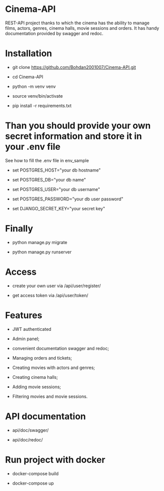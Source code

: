 # Cinema-API

REST-API project thanks to which the cinema has the ability to manage films, actors, genres, cinema halls, movie sessions and orders. It has handy documentation provided by swagger and redoc.

# Installation

- git clone https://github.com/Bohdan2001007/Cinema-API.git

- cd Cinema-API

- python -m venv venv

- source venv/bin/activate

- pip install -r requirements.txt

# Than you should provide your own secret information and store it in your .env file

See how to fill the .env file in env_sample

- set POSTGRES_HOST="your db hostname"

- set POSTGRES_DB="your db name"

- set POSTGRES_USER="your db username"

- set POSTGRES_PASSWORD="your db user password"

- set DJANGO_SECRET_KEY="your secret key"

# Finally

- python manage.py migrate

- python manage.py runserver

# Access

- create your own user via /api/user/register/

- get access token via /api/user/token/

# Features

- JWT authenticated

- Admin panel;

- convenient documentation swagger and redoc;

- Managing orders and tickets;

- Creating movies with actors and genres;

- Creating cinema halls;

- Adding movie sessions;

- Filtering movies and movie sessions.

# API documentation

- api/doc/swagger/

- api/doc/redoc/

# Run project with docker 

- docker-compose build

- docker-compose up

